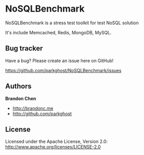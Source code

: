 NoSQLBenchmark
=================

NoSQLBenchmark is a stress test toolkit for test NoSQL solution

It's include Memcached, Redis, MongoDB, MySQL. 

Bug tracker
-----------

Have a bug? Please create an issue here on GitHub!

https://github.com/parkghost/NoSQLBenchmark/issues


Authors
-------

**Brandon Chen**

+ http://brandonc.me
+ http://github.com/parkghost

License
---------------------

Licensed under the Apache License, Version 2.0: http://www.apache.org/licenses/LICENSE-2.0
